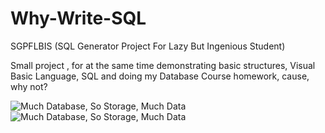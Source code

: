 # Why-Write-SQL
SGPFLBIS (SQL Generator Project For Lazy But Ingenious  Student)

Small project , for at the same time demonstrating basic structures, Visual Basic Language, SQL and doing my Database Course homework, cause, why not?
 
![Much Database, So Storage, Much Data](http://i.imgur.com/mkkruXn.jpg)
![Much Database, So Storage, Much Data](https://i.imgflip.com/1aulgw.jpg)

